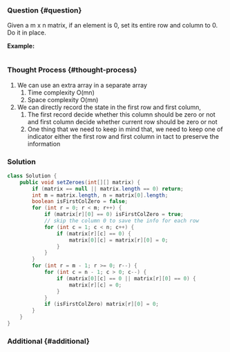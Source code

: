 ### Question {#question}

Given a m x n matrix, if an element is 0, set its entire row and column to 0. Do it in place.

**Example:**

```

```

### Thought Process {#thought-process}

1. We can use an extra array in a separate array
   1. Time complexity O\(mn\)
   2. Space complexity O\(mn\)
2. We can directly record the state in the first row and first column,
   1. The first record decide whether this column should be zero or not and first column decide whether current row should be zero or not
   2. One thing that we need to keep in mind that, we need to keep one of indicator either the first row and first column in tact to preserve the information

### Solution

```java
class Solution {
    public void setZeroes(int[][] matrix) {
        if (matrix == null || matrix.length == 0) return;
        int m = matrix.length, n = matrix[0].length;
        boolean isFirstColZero = false;
        for (int r = 0; r < m; r++) {
            if (matrix[r][0] == 0) isFirstColZero = true;
            // skip the column 0 to save the info for each row
            for (int c = 1; c < n; c++) {
                if (matrix[r][c] == 0) {
                    matrix[0][c] = matrix[r][0] = 0;
                }
            }
        }
        for (int r = m - 1; r >= 0; r--) {
            for (int c = n - 1; c > 0; c--) {
                if (matrix[0][c] == 0 || matrix[r][0] == 0) {
                    matrix[r][c] = 0;
                }
            }
            if (isFirstColZero) matrix[r][0] = 0;
        }
    }
}
```

### Additional {#additional}



